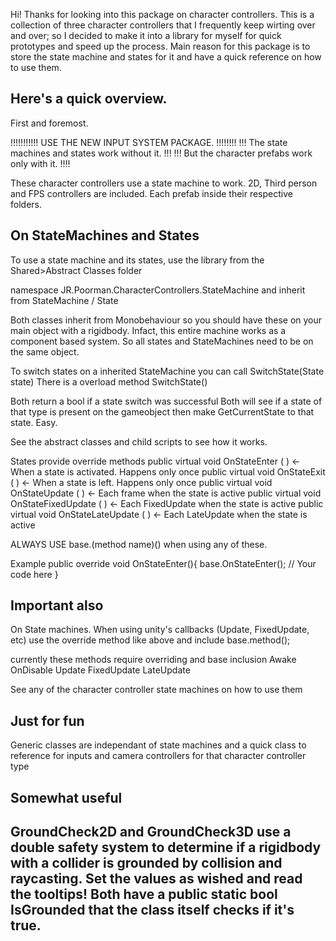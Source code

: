 Hi! Thanks for looking into this package on character controllers.
This is a collection of three character controllers that I frequently keep wirting over and over; 
so I decided to make it into a library for myself for quick prototypes and speed up the process.
Main reason for this package is to store the state machine and states for it and have a quick reference
on how to use them.

Here's a quick overview.
-----------------------------------------------------------------------------
First and foremost. 

!!!!!!!!!!! USE THE NEW INPUT SYSTEM PACKAGE. !!!!!!!! 
!!! The state machines and states work without it. !!! 
!!! But the character prefabs work only with it.  !!!!

These character controllers use a state machine to work. 
2D, Third person and FPS controllers are included. 
Each prefab inside their respective folders. 

On StateMachines and States
-----------------------------------------------------------------------------
To use a state machine and its states,
use the library from the Shared>Abstract Classes folder

namespace JR.Poorman.CharacterControllers.StateMachine
and inherit from StateMachine / State

Both classes inherit from Monobehaviour so you should have these on your main object with a rigidbody.
Infact, this entire machine works as a component based system. 
So all states and StateMachines need to be on the same object.

To switch states on a inherited StateMachine you can call
SwitchState(State state)
There is a overload method 
SwitchState<StateType>()

Both return a bool if a state switch was successful
Both will see if a state of that type is present on the gameobject then make GetCurrentState to that state.
Easy. 

See the abstract classes and child scripts to see how it works. 

States provide override methods
        public virtual void OnStateEnter ( )  <- When a state is activated. Happens only once
        public virtual void OnStateExit ( ) <- When a state is left. Happens only once
        public virtual void OnStateUpdate ( ) <- Each frame when the state is active
        public virtual void OnStateFixedUpdate ( ) <- Each FixedUpdate when the state is active
        public virtual void OnStateLateUpdate ( ) <- Each LateUpdate when the state is active

ALWAYS USE base.(method name)() when using any of these. 

Example 
public override void OnStateEnter(){
	base.OnStateEnter();
	// Your code here
}
						     
Important also
---------------------------------------------------------------------------
On State machines. When using unity's callbacks (Update, FixedUpdate, etc)
use the override method like above and include base.method();

currently these methods require overriding and base inclusion
Awake
OnDisable
Update
FixedUpdate
LateUpdate

See any of the character controller state machines on how to use them
		
Just for fun
------------------------------------------------------------------------------------
Generic classes are independant of state machines and a quick class to reference for
inputs and camera controllers for that character controller type
		
Somewhat useful 
------------------------------------------------------------------------------------
GroundCheck2D and GroundCheck3D use a double safety system to determine if a
rigidbody with a collider is grounded by collision and raycasting. 
Set the values as wished and read the tooltips! 
Both have a public static bool IsGrounded that the class itself checks if it's true. 
------------------------------------------------------------------------------------
